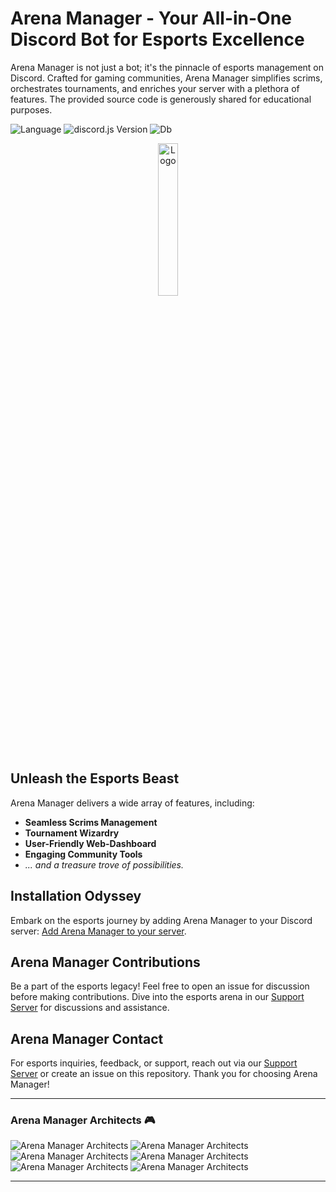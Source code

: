 # Arena Manager - Your All-in-One Discord Bot for Esports Excellence

Arena Manager is not just a bot; it's the pinnacle of esports management on Discord. Crafted for gaming communities, Arena Manager simplifies scrims, orchestrates tournaments, and enriches your server with a plethora of features. The provided source code is generously shared for educational purposes.

![Language](https://img.shields.io/badge/javascript-blue?logo=javascript)
![discord.js Version](https://img.shields.io/badge/lib-discord.py%202.0-blue)
![Db](https://img.shields.io/badge/db-MongoDB-blue)

<div align="center">
  <img src="https://cdn.discordapp.com/attachments/1159504274938675312/1206586330168168528/arena-manager-main.png?ex=65dc8c16&is=65ca1716&hm=22e0f6c7fb48982af99dbeb6bb20d62bf0d5a18b3d09f5de4f99c751f12ce437&" alt="Logo" width="25%">
</div>

## Unleash the Esports Beast
Arena Manager delivers a wide array of features, including:

- **Seamless Scrims Management**
- **Tournament Wizardry**
- **User-Friendly Web-Dashboard**
- **Engaging Community Tools**
- *... and a treasure trove of possibilities.*

## Installation Odyssey
Embark on the esports journey by adding Arena Manager to your Discord server: [Add Arena Manager to your server](https://discord.com/api/oauth2/authorize?client_id=1184449900541378641&permissions=8&scope=bot). 

## Arena Manager Contributions

Be a part of the esports legacy! Feel free to open an issue for discussion before making contributions. Dive into the esports arena in our [Support Server](https://discord.gg/Q52p7cuBHY) for discussions and assistance.

## Arena Manager Contact
For esports inquiries, feedback, or support, reach out via our [Support Server](https://discord.gg/Q52p7cuBHY) or create an issue on this repository. Thank you for choosing Arena Manager!

---

### Arena Manager Architects 🎮
![Arena Manager Architects](https://cdn.discordapp.com/attachments/1159504274938675312/1206594619479949322/c12b306e76bbab2797dafaea0045f4e4.png?ex=65dc93ce&is=65ca1ece&hm=7187e1732e22c4c5462bab67911c43a64280b9f9f090780ac5cb572339b29c5e&)
![Arena Manager Architects](https://cdn.discordapp.com/attachments/1159504274938675312/1206594618385367061/8a0f5c212a6c791f0fc9005b7d04ba84.png?ex=65dc93ce&is=65ca1ece&hm=65111d3098a58ce7e1f7b911ce1d273103f988e68aff2dada9f2dd1273dec831&)
![Arena Manager Architects](https://cdn.discordapp.com/attachments/1159504274938675312/1206594618825642064/b303c34708e71c3b1edb48856d7fe08d.png?ex=65dc93ce&is=65ca1ece&hm=528675f9e69566ffc7c96e5bf49eb318c387bf2046e12147b6e51b5a6d65921b&)
![Arena Manager Architects](https://cdn.discordapp.com/attachments/1159504274938675312/1206594617378869248/5b0d77d3b4098ef0924c83e26db42bcb.png?ex=65dc93ce&is=65ca1ece&hm=1103157f802475c813f04994db4cc9e67f99f35f670a40c2eb5c3c64e7253a28&)
![Arena Manager Architects](https://cdn.discordapp.com/attachments/1159504274938675312/1206594616816705536/f7f2e9361e8a54ce6e72580ac7b967af.png?ex=65dc93ce&is=65ca1ece&hm=8b8452fb36a4b2468c24c45c247f171fbdf9f18a17b75c33b449347220b0105b&)
![Arena Manager Architects](https://cdn.discordapp.com/attachments/1159504274938675312/1206594617877987378/a_cede04288a3741df45bcc7cb7ffe2cc7.jpg?ex=65dc93ce&is=65ca1ece&hm=caff8662fe4b69f708e8fcb5dbde87b1421125144f9dae1e7c796e9338fc7d26&)

---
